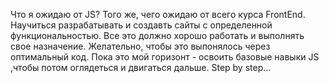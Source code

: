 Что я ожидаю от JS?
Того же, чего ожидаю от всего курса FrontEnd.
Научиться разрабатывать и создавть сайты с определенной функциональностью. Все это должно хорошо работать и выполнять свое назначение. Желательно, чтобы это выпонялось через оптимальный код. Пока это мой горизонт - освоить базовые навыки JS ,чтобы потом оглядеться и двигаться дальше. Step by step... 